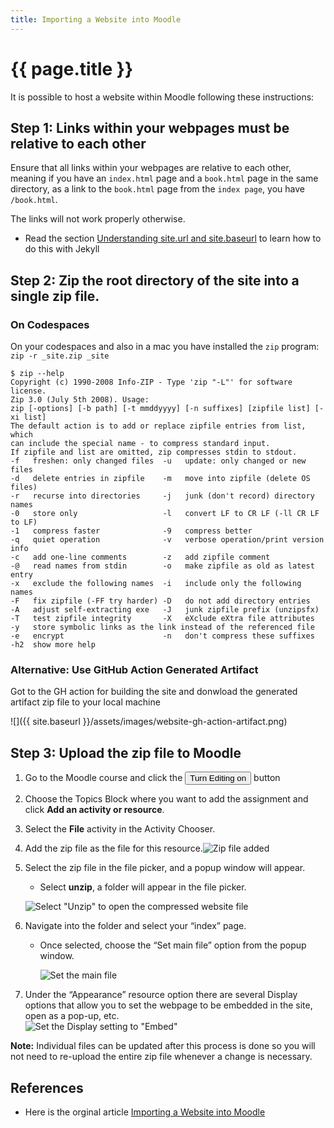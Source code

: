 ```yaml
---
title: Importing a Website into Moodle
---
```


# {{ page.title }}

It is possible to host a website within Moodle following these instructions:

## Step 1: Links within your webpages must be relative to each other

Ensure that all links within your webpages are relative to each other, meaning if you have an `index.html` page and a `book.html` page in the same directory, as a link to the `book.html` page from the `index page`, you have `/book.html`.  

The links will not work properly otherwise. 

*  Read the section [Understanding site.url and site.baseurl](jekyll-baseurl.html) to learn how to do this with Jekyll

## Step 2: Zip the root directory of the site into a single zip file. 

### On Codespaces

On your codespaces and also in a mac you have installed the `zip` program: `zip -r _site.zip _site`

```
$ zip --help
Copyright (c) 1990-2008 Info-ZIP - Type 'zip "-L"' for software license.
Zip 3.0 (July 5th 2008). Usage:
zip [-options] [-b path] [-t mmddyyyy] [-n suffixes] [zipfile list] [-xi list]
The default action is to add or replace zipfile entries from list, which
can include the special name - to compress standard input.
If zipfile and list are omitted, zip compresses stdin to stdout.
-f   freshen: only changed files  -u   update: only changed or new files
-d   delete entries in zipfile    -m   move into zipfile (delete OS files)
-r   recurse into directories     -j   junk (don't record) directory names
-0   store only                   -l   convert LF to CR LF (-ll CR LF to LF)
-1   compress faster              -9   compress better
-q   quiet operation              -v   verbose operation/print version info
-c   add one-line comments        -z   add zipfile comment
-@   read names from stdin        -o   make zipfile as old as latest entry
-x   exclude the following names  -i   include only the following names
-F   fix zipfile (-FF try harder) -D   do not add directory entries
-A   adjust self-extracting exe   -J   junk zipfile prefix (unzipsfx)
-T   test zipfile integrity       -X   eXclude eXtra file attributes
-y   store symbolic links as the link instead of the referenced file
-e   encrypt                      -n   don't compress these suffixes
-h2  show more help
```

### Alternative: Use GitHub Action Generated Artifact

Got to the GH action for building the site and donwload the generated artifact zip file to your local machine

![]({{ site.baseurl }}/assets/images/website-gh-action-artifact.png)

## Step 3: Upload the zip file to Moodle

1.  Go to the Moodle course and click the <button>Turn Editing on</button> button
2.  Choose the Topics Block where you want to add the assignment and click **Add an activity or resource**.
3.  Select the **File** activity in the Activity Chooser.
4.  Add the zip file as the file for this resource.![Zip file added](https://forge.lafayette.edu/wp-content/uploads/sites/451/2018/07/Screen-Shot-2018-07-05-at-3.19.29-PM.png)
5.  Select the zip file in the file picker, and a popup window will appear.  
    - Select **unzip**, a folder will appear in the file picker.  
    
    ![Select "Unzip" to open the compressed website file](https://forge.lafayette.edu/wp-content/uploads/sites/451/2018/07/Screen-Shot-2020-05-28-at-1.14.18-PM.png)
6.  Navigate into the folder and select your “index” page.  
    - Once selected, choose the “Set main file” option from the popup window.  

      ![Set the main file](https://forge.lafayette.edu/wp-content/uploads/sites/451/2018/07/Screen-Shot-2018-07-05-at-3.22.28-PM.png)
7.  Under the “Appearance” resource option there are several Display options that allow you to set the webpage to be embedded in the site, open as a pop-up, etc.  
    ![Set the Display setting to "Embed"](https://forge.lafayette.edu/wp-content/uploads/sites/451/2018/07/Screen-Shot-2020-05-28-at-1.15.50-PM.png)

**Note:** Individual files can be updated after this process is done so you will not need to re-upload the entire zip file whenever a change is necessary.

## References

*   Here is the orginal article [Importing a Website into Moodle](https://help.lafayette.edu/importing-a-website-into-moodle/)
